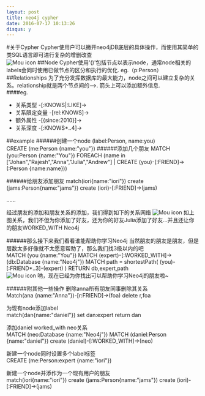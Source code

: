 ```yaml
---
layout: post
title: neo4j cypher
date: 2016-07-17 10:13:26
disqus: y
---
```

#关于Cypher
Cypher使用户可以撇开neo4jDB底层的具体操作，而使用其简单的类SQL语言即可进行复杂的增删改查<br>
![Mou icon](https://s3.amazonaws.com/dev.assets.neo4j.com/wp-content/uploads/cypher_pattern_simple.png)
##Node
Cypher使用'()'包括节点以表示node，通常node相关的labels会同时使用已做节点的区分和执行的优化. eg.（p:Person）
##Relationships
为了充分发挥数据库的最大能力，node之间可以建立复杂的关系。relationship就是两个节点间的-->. 箭头上可以添加额外信息.<br/>
####eg.<br/>
* 关系类型  -[:KNOWS|:LIKE]->
* 关系限定变量  -[rel:KNOWS]->
* 额外属性 -[{since:2010}]->
* 关系深度 -[:KNOWS*..4]->

##example
######创建一个node (label:Person, name:you)<br/>
 CREATE (me:Person {name:"you"})
######添加几个朋友
MATCH (you:Person {name:"You"})
FOREACH (name in ["Johan","Rajesh","Anna","Julia","Andrew"] |
  CREATE (you)-[:FRIEND]->(:Person {name:name}))

######给朋友添加朋友
match(iori{name:"iori"}) create (jams:Person{name:"jams"}) create (iori)-[:FRIEND]->(jams)

……

经过朋友的添加和朋友关系的添加，我们得到如下的关系网络
![Mou icon](http://7fvcu1.com1.z0.glb.clouddn.com/1.pic.jpg)
如上图关系，我们不但为你添加了好友，还为你的好友Julia添加了好友...并且还让你的朋友WORKED_WITH Neo4j

######那么接下来我们看看谁能帮助你学习Neo4j
当然朋友的朋友是朋友，但是层数太多好像就不太愿意帮助了，那么我们找3级以内的吧<br/>
MATCH (you {name:"You"})
MATCH (expert)-[:WORKED_WITH]->(db:Database {name:"Neo4j"})
MATCH path = shortestPath( (you)-[:FRIEND*..3]-(expert) )
RETURN db,expert,path
<br/>
![Mou icon](http://7fvcu1.com1.z0.glb.clouddn.com/6.pic.jpg)
呐，现在已经为你找出可以帮助你学习Neo4j的朋友啦~

######附其他一些操作
删除anna所有朋友同事删除其关系<br/>
Match(ana {name:"Anna"})-[r:FRIEND]->(foa) delete r,foa

为现有node添加label<br/>
match(dan{name:"daniel"}) set dan:expert return dan

添加daniel worked_with neo关系<br/>
MATCH (neo:Database {name:"Neo4j"})
MATCH (daniel:Person {name:"daniel"})
create (daniel)-[:WORKED_WITH]->(neo)

新建一个node同时设置多个label标签<br/>
CREATE (me:Person:expert {name:"iori"})

新建一个node并添作为一个现有用户的朋友<br/>
match(iori{name:"iori"}) create (jams:Person{name:"jams"}) create (iori)-[:FRIEND]->(jams)